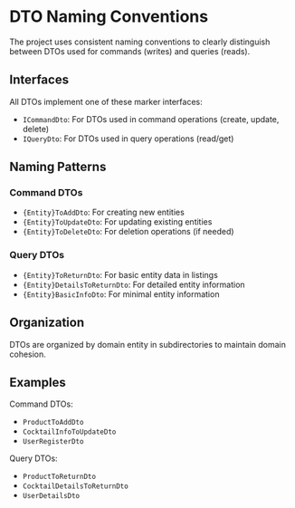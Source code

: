 # DTO Naming Conventions

The project uses consistent naming conventions to clearly distinguish between DTOs used for commands (writes) and queries (reads).

## Interfaces

All DTOs implement one of these marker interfaces:
- `ICommandDto`: For DTOs used in command operations (create, update, delete)
- `IQueryDto`: For DTOs used in query operations (read/get)

## Naming Patterns

### Command DTOs 
- `{Entity}ToAddDto`: For creating new entities
- `{Entity}ToUpdateDto`: For updating existing entities
- `{Entity}ToDeleteDto`: For deletion operations (if needed)

### Query DTOs
- `{Entity}ToReturnDto`: For basic entity data in listings
- `{Entity}DetailsToReturnDto`: For detailed entity information 
- `{Entity}BasicInfoDto`: For minimal entity information

## Organization
DTOs are organized by domain entity in subdirectories to maintain domain cohesion.

## Examples

Command DTOs:
- `ProductToAddDto`
- `CocktailInfoToUpdateDto`
- `UserRegisterDto`

Query DTOs:
- `ProductToReturnDto`
- `CocktailDetailsToReturnDto`
- `UserDetailsDto`